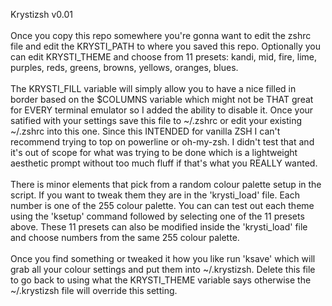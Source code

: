 Krystizsh v0.01
<br /><br />
Once you copy this repo somewhere you're gonna want to edit the zshrc file and edit the KRYSTI_PATH to where you saved this repo. Optionally you can edit KRYSTI_THEME and choose from 11 presets: kandi, mid, fire, lime, purples, reds, greens, browns, yellows, oranges, blues.
<br /><br />
The KRYSTI_FILL variable will simply allow you to have a nice filled in border based on the $COLUMNS variable which might not be THAT great for EVERY terminal emulator so I added the ability to disable it. Once your satified with your settings save this file to ~/.zshrc or edit your existing ~/.zshrc into this one. Since this INTENDED for vanilla ZSH I can't recommend trying to top on powerline or oh-my-zsh. I didn't test that and it's out of scope for what was trying to be done which is a lightweight aesthetic prompt without too much fluff if that's what you REALLY wanted.
<br /><br />
There is minor elements that pick from a random colour palette setup in the script. If you want to tweak them they are in the 'krysti_load' file. Each number is one of the 255 colour palette. You can can test out each theme using the 'ksetup' command followed by selecting one of the 11 presets above. These 11 presets can also be modified inside the 'krysti_load' file and choose numbers from the same 255 colour palette.
<br /><br />
Once you find something or tweaked it how you like run 'ksave' which will grab all your colour settings and put them into ~/.krystizsh. Delete this file to go back to using what the KRYSTI_THEME variable says otherwise the ~/.krystizsh file will override this setting.
